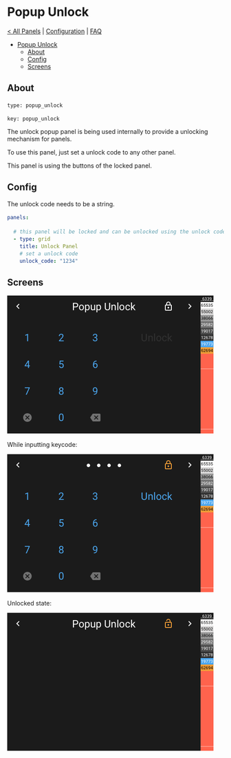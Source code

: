 # Popup Unlock

[< All Panels](README.md) | [Configuration](../Config.md) | [FAQ](../FAQ.md)

- [Popup Unlock](#popup-unlock)
  - [About](#about)
  - [Config](#config)
  - [Screens](#screens)

## About

`type: popup_unlock`

`key: popup_unlock`

The unlock popup panel is being used internally to provide a unlocking mechanism for panels.

To use this panel, just set a unlock code to any other panel.

This panel is using the buttons of the locked panel.

## Config

The unlock code needs to be a string.

```yaml
panels:

  # this panel will be locked and can be unlocked using the unlock code
  - type: grid
    title: Unlock Panel
    # set a unlock code
    unlock_code: "1234"
```

## Screens

![Popup Unlock](../assets/popup_unlock.png)

While inputting keycode:

![Popup Input](../assets/popup_unlock_input.png)

Unlocked state:

![Popup Unlock Open](../assets/popup_unlock_open.png)
